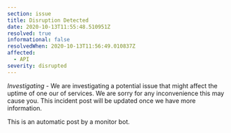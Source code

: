 ```yaml
---
section: issue
title: Disruption Detected
date: 2020-10-13T11:55:48.510951Z
resolved: true
informational: false
resolvedWhen: 2020-10-13T11:56:49.010837Z
affected:
  - API
severity: disrupted
---
```

*Investigating* - We are investigating a potential issue that might affect the uptime of one our of services. We are sorry for any inconvenience this may cause you. This incident post will be updated once we have more information.

This is an automatic post by a monitor bot.
        